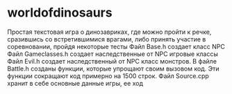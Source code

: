 # worldofdinosaurs
Простая текстовая игра о динозавриках, где можно пройти к речке, сразившись со встретившимися врагами, либо принять участие в соревновании, пройдя некоторые тесты
Файл Base.h создает класс NPC
Файл Gameclasses.h создает наследственные от NPC игровые классы
Файл Evil.h создает наследственный от NPC класс монстров. 
В файле Battle.h созданы функции, которые упрощают своим вызовом код. Эти функции сокращают код примерно на 1500 строк.
Файл Source.cpp хранит в себе основные данные игры, ее ход
